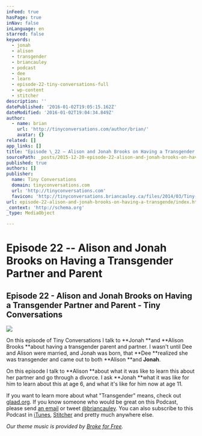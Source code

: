 ```yaml
---
inFeed: true
hasPage: true
inNav: false
inLanguage: en
starred: false
keywords:
  - jonah
  - alison
  - transgender
  - briancauley
  - podcast
  - dee
  - learn
  - episode-22-tiny-conversations-full
  - wp-content
  - stitcher
description: ''
datePublished: '2016-01-02T19:05:15.162Z'
dateModified: '2016-01-02T19:04:34.849Z'
author:
  - name: brian
    url: 'http://tinyconversations.com/author/brian/'
    avatar: {}
related: []
app_links: []
title: "Episode \_22 – Alison and Jonah Brooks on Having a Transgender Partner and Parent"
sourcePath: _posts/2015-12-20-episode-22-alison-and-jonah-brooks-on-having-a-transgende.md
published: true
authors: []
publisher:
  name: Tiny Conversations
  domain: tinyconversations.com
  url: 'http://tinyconversations.com'
  favicon: 'http://tinyconversations.briancauley.ca/files/2014/03/Tiny-Conversations-Favicon.png'
url: episode-22-alison-and-jonah-brooks-on-having-a-transgende/index.html
_context: 'http://schema.org'
_type: MediaObject

---
```

# Episode  22 -- Alison and Jonah Brooks on Having a Transgender Partner and Parent

<article style=""><h1>Episode 22 - Alison and Jonah Brooks on Having a Transgender Partner and Parent - Tiny Conversations</h1><img src="https://s3-us-west-2.amazonaws.com/the-grid-img/p/019630a95cac72a7b254aa8f2e2e885378119f1f.jpg" /></article>

On this episode of Tiny Conversations I talk to **Jonah **and **Alison Brooks **about having a transgender parent and partner. I wasn't until Dee and Alison were married, and Jonah was born, that **Dee **realized she was transgender and came out to both **Alison **and **Jonah**.

On this episode I talk to **Alison **about what it was like to learn this about her partner and go through a divorce. I ask **Jonah **what it was like for him to learn about this at age 6, and what it's like for him now at age 11\.

If you want to learn more about what "Transgender" means, check out [glaad.org][0]. If you know someone who would be great on this Podcast, please send [an email][1] or tweet [@briancauley][2]. You can also subscribe to this Podcast in [iTunes][3], [Stitcher][4] and pretty much anywhere else.

_Our theme music is provided by [Broke for Free][5]._

[0]: http://www.glaad.org/transgender
[1]: mailto:brian@tinyconversations.com?Subject=Hello
[2]: http://twitter.com/home/?status=@briancauley
[3]: https://itunes.apple.com/ca/podcast/tiny-conversations/id845722232
[4]: http://www.stitcher.com/s?fid=46774&refid=stpr
[5]: http://freemusicarchive.org/music/broke_for_free/something_ep/broke_for_free_-_something_ep_-_05_something_elated